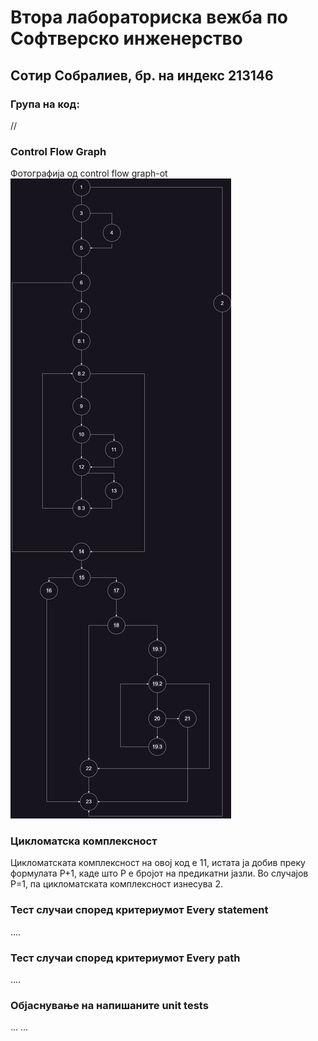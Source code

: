 # Втора лабораториска вежба по Софтверско инженерство

## Сотир Собралиев, бр. на индекс 213146

### Група на код: 

//

###  Control Flow Graph

Фотографија од control flow graph-ot 
![graph1.jpg](https://github.com/sotirsobraliev/SI_2023_lab2_213146/blob/master/graph.jpg)

### Цикломатска комплексност

Цикломатската комплексност на овој код е 11, истата ја добив преку формулата P+1, каде што P е бројот на предикатни јазли. Во случајoв P=1, па цикломатската комплексност изнесува 2.

### Тест случаи според критериумот  Every statement 

....

### Тест случаи според критериумот Every path

.... 

### Објаснување на напишаните unit tests

...
...


